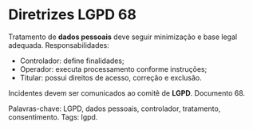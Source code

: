 # Diretrizes LGPD 68

Tratamento de **dados pessoais** deve seguir minimização e base legal adequada.
Responsabilidades:
- Controlador: define finalidades;
- Operador: executa processamento conforme instruções;
- Titular: possui direitos de acesso, correção e exclusão.

Incidentes devem ser comunicados ao comitê de **LGPD**. Documento 68.

Palavras-chave: LGPD, dados pessoais, controlador, tratamento, consentimento.
Tags: lgpd.
